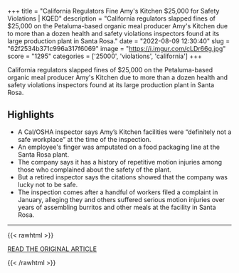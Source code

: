+++
title = "California Regulators Fine Amy's Kitchen $25,000 for Safety Violations | KQED"
description = "California regulators slapped fines of $25,000 on the Petaluma-based organic meal producer Amy's Kitchen due to more than a dozen health and safety violations inspectors found at its large production plant in Santa Rosa."
date = "2022-08-09 12:30:40"
slug = "62f2534b371c996a317f6069"
image = "https://i.imgur.com/cLDr66g.jpg"
score = "1295"
categories = ['25000', 'violations', 'california']
+++

California regulators slapped fines of $25,000 on the Petaluma-based organic meal producer Amy's Kitchen due to more than a dozen health and safety violations inspectors found at its large production plant in Santa Rosa.

## Highlights

- A Cal/OSHA inspector says Amy’s Kitchen facilities were “definitely not a safe workplace” at the time of the inspection.
- An employee's finger was amputated on a food packaging line at the Santa Rosa plant.
- The company says it has a history of repetitive motion injuries among those who complained about the safety of the plant.
- But a retired inspector says the citations showed that the company was lucky not to be safe.
- The inspection comes after a handful of workers filed a complaint in January, alleging they and others suffered serious motion injuries over years of assembling burritos and other meals at the facility in Santa Rosa.

---

{{< rawhtml >}}
  <p class="article-category">
    <a target="_blank" href="https://www.kqed.org/news/11921946/california-regulators-fine-amys-kitchen-25000-for-safety-violations">READ THE ORIGINAL ARTICLE</a>
  </p>
{{< /rawhtml >}}
